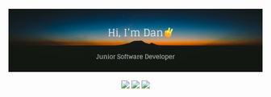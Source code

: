 ![banner_image](readme_banner.png)

<p align="center">
  <img src="https://badges.pufler.dev/commits/yearly/dantaylor28?style=for-the-badge&logo=appveyor&logoColor=44cc11"/>
  <img src="https://badges.pufler.dev/repos/dantaylor28?style=for-the-badge&logo=appveyor&logoColor=44cc11"/>
  <img src="https://badges.pufler.dev/years/dantaylor28?style=for-the-badge&logo=appveyor&logoColor=44cc11"/>
</p>

<!--
**dantaylor28/dantaylor28** is a ✨ _special_ ✨ repository because its `README.md` (this file) appears on your GitHub profile.

Here are some ideas to get you started:

- 🔭 I’m currently working on ...
- 🌱 I’m currently learning ...
- 👯 I’m looking to collaborate on ...
- 🤔 I’m looking for help with ...
- 💬 Ask me about ...
- 📫 How to reach me: ...
- 😄 Pronouns: ...
- ⚡ Fun fact: ...
-->
